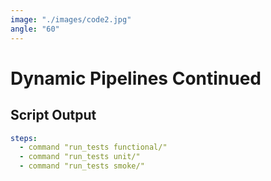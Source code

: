 ```yaml
---
image: "./images/code2.jpg"
angle: "60"
---
```


# Dynamic Pipelines Continued

## Script Output

```yaml
steps:
  - command "run_tests functional/"
  - command "run_tests unit/"
  - command "run_tests smoke/"
```
